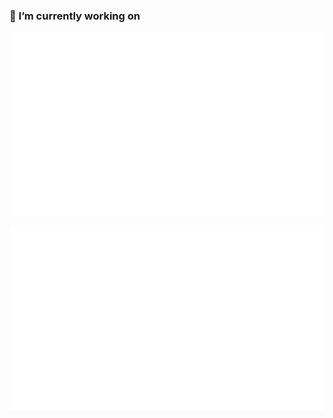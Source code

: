 ### 🔭 I’m currently working on 

![](https://github.com/calvarado2004/stats/blob/master/generated/overview.svg)


<picture>
  <source media="(prefers-color-scheme: dark)" srcset="https://github.com/calvarado2004/stats/blob/master/generated/overview.svg">
  <source media="(prefers-color-scheme: light)" srcset="https://github.com/calvarado2004/stats/blob/master/generated/overview.svg">
</picture>

![](https://github.com/calvarado2004/stats/blob/master/generated/languages.svg)


<!--
**calvarado2004/calvarado2004** is a ✨ _special_ ✨ repository because its `README.md` (this file) appears on your GitHub profile.

Here are some ideas to get you started:

- 🔭 I’m currently working on ...
- 🌱 I’m currently learning ...
- 👯 I’m looking to collaborate on ...
- 🤔 I’m looking for help with ...
- 💬 Ask me about ...
- 📫 How to reach me: ...
- 😄 Pronouns: ...
- ⚡ Fun fact: ...
-->
